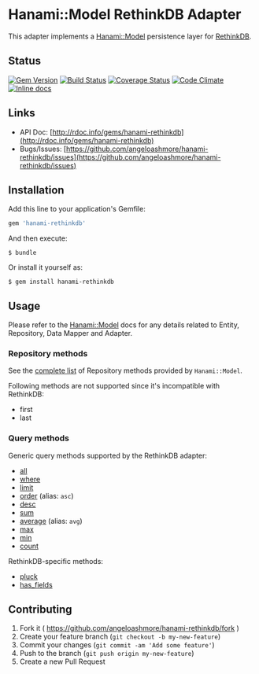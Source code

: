 # Hanami::Model RethinkDB Adapter

This adapter implements a [Hanami::Model](https://github.com/hanami/model) persistence layer for [RethinkDB](http://rethinkdb.com).

## Status

[![Gem Version](https://badge.fury.io/rb/hanami-rethinkdb.svg)](http://badge.fury.io/rb/hanami-rethinkdb)
[![Build Status](https://secure.travis-ci.org/angeloashmore/hanami-rethinkdb.svg?branch=master)](http://travis-ci.org/angeloashmore/hanami-rethinkdb?branch=master)
[![Coverage Status](https://img.shields.io/coveralls/angeloashmore/hanami-rethinkdb.svg)](https://coveralls.io/r/angeloashmore/hanami-rethinkdb)
[![Code Climate](https://codeclimate.com/github/angeloashmore/hanami-rethinkdb/badges/gpa.svg)](https://codeclimate.com/github/angeloashmore/hanami-rethinkdb)
[![Inline docs](http://inch-ci.org/github/angeloashmore/hanami-rethinkdb.svg?branch=master&style=flat)](http://inch-ci.org/github/angeloashmore/hanami-rethinkdb)

## Links

* API Doc: [http://rdoc.info/gems/hanami-rethinkdb](http://rdoc.info/gems/hanami-rethinkdb)
* Bugs/Issues: [https://github.com/angeloashmore/hanami-rethinkdb/issues](https://github.com/angeloashmore/hanami-rethinkdb/issues)

## Installation

Add this line to your application's Gemfile:

```ruby
gem 'hanami-rethinkdb'
```

And then execute:

    $ bundle

Or install it yourself as:

    $ gem install hanami-rethinkdb

## Usage

Please refer to the [Hanami::Model](https://github.com/hanami/model#usage) docs for any details related to Entity, Repository, Data Mapper and Adapter.

### Repository methods

See the [complete list](https://github.com/hanami/model#repositories) of Repository methods provided by ```Hanami::Model```.

Following methods are not supported since it's incompatible with RethinkDB:

* first
* last

### Query methods

Generic query methods supported by the RethinkDB adapter:

* [all](http://rubydoc.info/gems/hanami-rethinkdb/Hanami/Model/Adapters/Rethinkdb/Query#all-instance_method)
* [where](http://rubydoc.info/gems/hanami-rethinkdb/Hanami/Model/Adapters/Rethinkdb/Query#where-instance_method)
* [limit](http://rubydoc.info/gems/hanami-rethinkdb/Hanami/Model/Adapters/Rethinkdb/Query#limit-instance_method)
* [order](http://rubydoc.info/gems/hanami-rethinkdb/Hanami/Model/Adapters/Rethinkdb/Query#order-instance_method) (alias: ```asc```)
* [desc](http://rubydoc.info/gems/hanami-rethinkdb/Hanami/Model/Adapters/Rethinkdb/Query#desc-instance_method)
* [sum](http://rubydoc.info/gems/hanami-rethinkdb/Hanami/Model/Adapters/Rethinkdb/Query#dum-instance_method)
* [average](http://rubydoc.info/gems/hanami-rethinkdb/Hanami/Model/Adapters/Rethinkdb/Query#average-instance_method) (alias: ```avg```)
* [max](http://rubydoc.info/gems/hanami-rethinkdb/Hanami/Model/Adapters/Rethinkdb/Query#max-instance_method)
* [min](http://rubydoc.info/gems/hanami-rethinkdb/Hanami/Model/Adapters/Rethinkdb/Query#min-instance_method)
* [count](http://rubydoc.info/gems/hanami-rethinkdb/Hanami/Model/Adapters/Rethinkdb/Query#count-instance_method)

RethinkDB-specific methods:

* [pluck](http://rubydoc.info/gems/hanami-rethinkdb/Hanami/Model/Adapters/Rethinkdb/Query#pluck-instance_method)
* [has_fields](http://rubydoc.info/gems/hanami-rethinkdb/Hanami/Model/Adapters/Rethinkdb/Query#has_fields-instance_method)

## Contributing

1. Fork it ( https://github.com/angeloashmore/hanami-rethinkdb/fork )
2. Create your feature branch (`git checkout -b my-new-feature`)
3. Commit your changes (`git commit -am 'Add some feature'`)
4. Push to the branch (`git push origin my-new-feature`)
5. Create a new Pull Request
